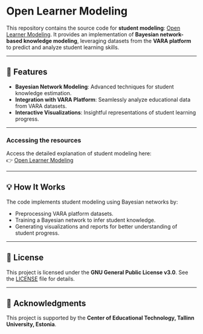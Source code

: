 # Open Learner Modeling

This repository contains the source code for **student modeling**: [Open Learner Modeling](https://pankajchejara23.github.io/open-learner-modeling/). It provides an implementation of **Bayesian network-based knowledge modeling**, leveraging datasets from the **VARA platform** to predict and analyze student learning skills.

---

## 🚀 Features

- **Bayesian Network Modeling**: Advanced techniques for student knowledge estimation.
- **Integration with VARA Platform**: Seamlessly analyze educational data from VARA datasets.
- **Interactive Visualizations**: Insightful representations of student learning progress.


---

### Accessing the resources

Access the detailed explanation of student modeling here:  
👉 [Open Learner Modeling](https://pankajchejara23.github.io/open-learner-modeling/)

---

## 💡 How It Works

The code implements student modeling using Bayesian networks by:  
- Preprocessing VARA platform datasets.  
- Training a Bayesian network to infer student knowledge.  
- Generating visualizations and reports for better understanding of student progress.

---

## 📜 License

This project is licensed under the **GNU General Public License v3.0**. See the [LICENSE](https://github.com/pankajchejara23/open-learner-modeling/blob/main/LICENSE) file for details.

---

## 🏫 Acknowledgments

This project is supported by the **Center of Educational Technology, Tallinn University, Estonia**.
